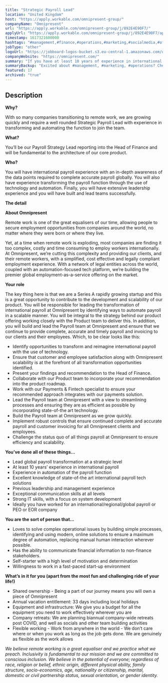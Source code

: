 ```yaml
---
title: "Strategic Payroll Lead"
location: "United Kingdom"
host: "https://apply.workable.com/omnipresent-group/"
companyName: "Omnipresent"
url: "https://apply.workable.com/omnipresent-group/j/892E4E90F7/"
applyUrl: "https://apply.workable.com/omnipresent-group/j/892E4E90F7/apply/"
timestamp: 1617321600000
hashtags: "#management,#finance,#operations,#marketing,#socialmedia,#office"
jobType: "other"
logoUrl: "https://jobboard-logos-bucket.s3.eu-central-1.amazonaws.com/omnipresent"
companyWebsite: "https://omnipresent.com/"
summary: "If you have at least 10 years of experience in international payroll, Omnipresent is looking for someone with your knowledge."
summaryBackup: "Excited about #management, #marketing, #operations? Check out this job post!"
featured: 17
archived: "true"
---
```


## Description

**Why?**

With so many companies transitioning to remote work, we are growing quickly and require a well rounded Strategic Payroll Lead with experience in transforming and automating the function to join the team.

**What?**

You’ll be our Payroll Strategy Lead reporting into the Head of Finance and will be fundamental to the architecture of our core product.

**Who?**

You will have international payroll experience with an in-depth awareness of the data points required to complete accurate payroll globally. You will also have experience transforming the payroll function through the use of technology and automation. Finally, you will have extensive leadership experience and you will have built and lead teams successfully.

**The detail**

**About Omnipresent**

Remote work is one of the great equalisers of our time, allowing people to secure employment opportunities from companies around the world, no matter where they were born or where they live.

Yet, at a time when remote work is exploding, most companies are finding it too complex, costly and time consuming to employ workers internationally. At Omnipresent, we’re cutting this complexity and providing our clients, and their remote workers, with a simplified, cost effective and legally compliant employment experience. With a network of legal entities across the world, coupled with an automation-focused tech platform, we’re building the premier global employment-as-a-service offering on the market.

**Your role**

The key thing here is that we are a Series A rapidly growing startup and this is a great opportunity to contribute to the development and scalability of our product. You will be responsible for leading the transformation of international payroll at Omnipresent by identifying ways to automate payroll in a scalable manner. You will be integral to the strategy behind our product offering working closely with the Product team to deliver this. In addition, you will build and lead the Payroll team at Omnipresent and ensure that we continue to provide complete, accurate and timely payroll and invoicing to our clients and their employees. Which, to be clear looks like this:

*   Identify opportunities to transform and reimagine international payroll with the use of technology.
*   Ensure that customer and employee satisfaction along with Omnipresent scalability is at the forefront of all transformation opportunities identified.
*   Present your findings and recommendation to the Head of Finance.
*   Collaborate with our Product team to incorporate your recommendation into the product roadmap.
*   Work with our Payments & Fintech specialist to ensure your recommended approach integrates with our payments solution.
*   Lead the Payroll team at Omnipresent with a view to streamlining processes and ensuring they are as efficient as possible by incorporating state-of-the art technology.
*   Build the Payroll team at Omnipresent as we grow quickly.
*   Implement robust controls that ensure continued complete and accurate payroll and customer invoicing for all Omnipresent clients and employees.
*   Challenge the status quo of all things payroll at Omnipresent to ensure efficiency and scalability.

**You’ve done all of these things...**

*   Lead global payroll transformation at a strategic level
*   At least 10 years’ experience in international payroll
*   Experience in automation of the payroll function
*   Excellent knowledge of state-of-the art international payroll tech solutions
*   Previous leadership and management experience
*   Exceptional communication skills at all levels
*   Strong IT skills, with a focus on system development
*   Ideally you have worked for an international/regional/global payroll or PEO or EOR company

**You are the sort of person that...**

*   Loves to solve complex operational issues by building simple processes, identifying and using modern, online solutions to ensure a maximum degree of automation, replacing manual human interaction wherever possible.
*   Has the ability to communicate financial information to non-finance stakeholders.
*   Self-starter with a high level of motivation and determination
*   Willingness to work in a fast-paced start-up environment

**What’s in it for you (apart from the most fun and challenging ride of your life!)**

*   Shared ownership - Being a part of our journey means you will own a piece of Omnipresent
*   Annual vacation entitlement: 33 days including local holidays
*   Equipment and infrastructure: We give you a budget for all the equipment you need to work effectively wherever you are
*   Company retreats: We are planning biannual company-wide retreats post COVID, and well as socials and other team building activities
*   Flexible working - Work from anywhere in the world - We don’t care where or when you work as long as the job gets done. We are genuinely as flexible as the work allows

_We believe remote working is a great equaliser and we practice what we preach. Inclusivity is fundamental to our mission and we are committed to conscious inclusion. We believe in the potential of everyone; regardless of race, religion or belief, ethnic origin, different physical ability, family structure, socio-economics, age, nationality or citizenship, marital, domestic or civil partnership status, sexual orientation, or gender identity._
